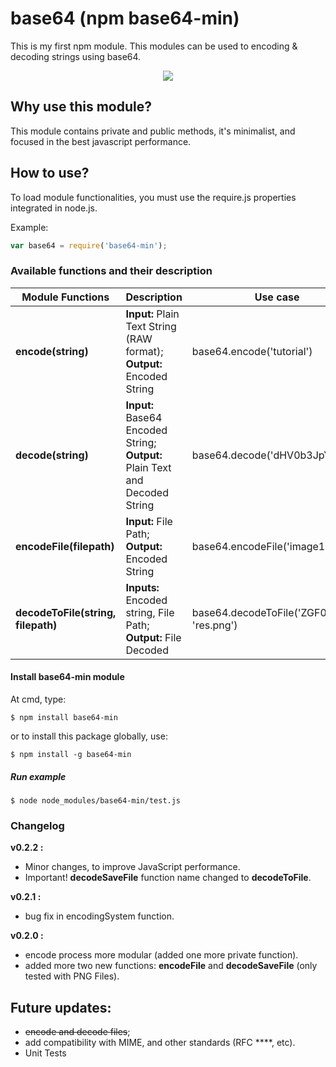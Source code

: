 # base64 (npm base64-min)
This is my first npm module.
This modules can be used to encoding & decoding strings using base64.
<center><a href="https://nodei.co/npm/base64-min/"><img src="https://nodei.co/npm/base64-min.png?downloads=true&downloadRank=true&stars=true"></a></center>

## Why use this module?
This module contains private and public methods, it's minimalist, and focused in the best javascript performance.

## How to use?
To load module functionalities, you must use the require.js properties integrated in node.js.

Example: 
```javascript
var base64 = require('base64-min');
```
### Available functions and their description
| Module Functions | Description | Use case | Completed |
| ---------------- | ----------- | ---- | ---------- |
| **encode(string)**  | **Input:** Plain Text String (RAW format);</br> **Output:** Encoded String | base64.encode('tutorial')  | 100 % | 
| **decode(string)**  | **Input:** Base64 Encoded String;</br> **Output:** Plain Text and Decoded String | base64.decode('dHV0b3JpYWw=') | 100 % |
| **encodeFile(filepath)**  | **Input:** File Path;</br> **Output:** Encoded String | base64.encodeFile('image1.png')  | 100 % | 
| **decodeToFile(string, filepath)**  | **Inputs:** Encoded string, File Path;</br> **Output:** File Decoded | base64.decodeToFile('ZGF0YQ==', 'res.png') | 100 % |

#### Install base64-min module
At cmd, type:
```
$ npm install base64-min
```
or to install this package globally, use:

```
$ npm install -g base64-min 
```

##### Run example

```
$ node node_modules/base64-min/test.js
```

### Changelog
**v0.2.2 :**
- Minor changes, to improve JavaScript performance.
- Important! **decodeSaveFile** function name changed to **decodeToFile**.

**v0.2.1 :**
- bug fix in encodingSystem function.

**v0.2.0 :**
- encode process more modular (added one more private function). 
- added more two new functions: **encodeFile** and **decodeSaveFile** (only tested with PNG Files).

## Future updates:
- <s>encode and decode files</s>;
- add compatibility with MIME, and other standards (RFC ****, etc). 
- Unit Tests
